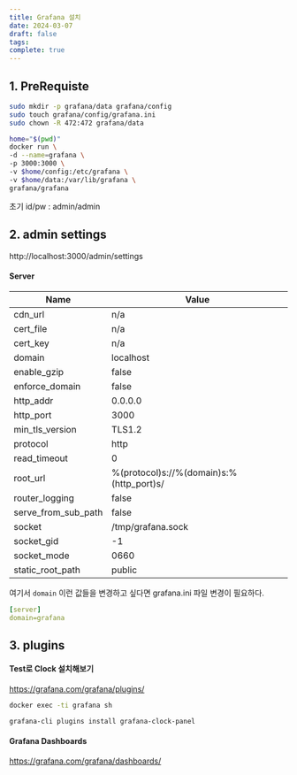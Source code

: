 ```yaml
---
title: Grafana 설치
date: 2024-03-07
draft: false
tags: 
complete: true
---
```

## 1. PreRequiste
```sh
sudo mkdir -p grafana/data grafana/config
sudo touch grafana/config/grafana.ini
sudo chown -R 472:472 grafana/data

home="$(pwd)"
docker run \
-d --name=grafana \
-p 3000:3000 \
-v $home/config:/etc/grafana \
-v $home/data:/var/lib/grafana \
grafana/grafana
```

초기 id/pw : admin/admin

## 2. admin settings
http://localhost:3000/admin/settings
#### Server
| Name                | Value                                         |
| ------------------- | ---------------------------------------- |
| cdn_url             | n/a                                         |
| cert_file           | n/a                                         |
| cert_key            | n/a                                         |
| domain              | localhost                                |
| enable_gzip         | false                                    |
| enforce_domain      | false                                    |
| http_addr           | 0.0.0.0                                  |
| http_port           | 3000                                     |
| min_tls_version     | TLS1.2                                   |
| protocol            | http                                     |
| read_timeout        | 0                                        |
| root_url            | %(protocol)s://%(domain)s:%(http_port)s/ |
| router_logging      | false                                    |
| serve_from_sub_path | false                                    |
| socket              | /tmp/grafana.sock                        |
| socket_gid          | -1                                       |
| socket_mode         | 0660                                     |
| static_root_path    | public                                   |

여기서 `domain` 이런 값들을 변경하고 싶다면 grafana.ini 파일 변경이 필요하다.
```yaml
[server]
domain=grafana
```

## 3. plugins
#### Test로 Clock 설치해보기
https://grafana.com/grafana/plugins/

```sh
docker exec -ti grafana sh

grafana-cli plugins install grafana-clock-panel
```

#### Grafana Dashboards
https://grafana.com/grafana/dashboards/
